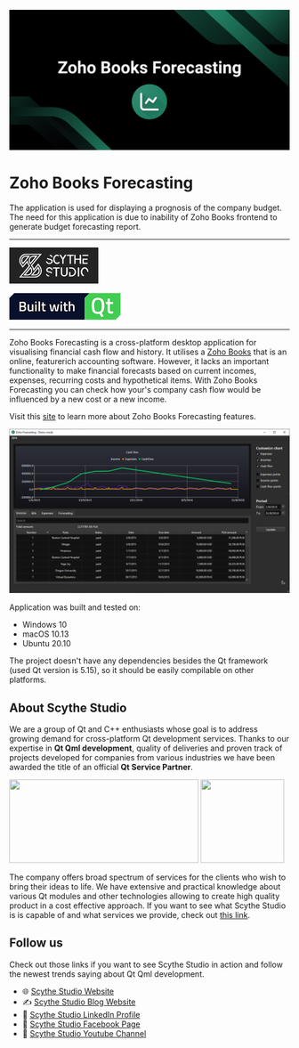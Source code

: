 ![Zoho Books Forecasting](./pictures/banner.png)
# Zoho Books Forecasting

The application is used for displaying a prognosis of the company budget. The need for this application is due to inability of Zoho Books frontend to generate budget forecasting report.

---

[![Scythe Studio](./pictures/scythestudio-logo.png)](https://scythe-studio.com)

[![Built with Qt](./pictures/built-with-qt.png)](https://qt.io)

---

Zoho Books Forecasting is a cross-platform desktop application for visualising financial cash flow and history. It utilises a [Zoho Books](https://www.zoho.com/books/api/v3/) that is an online, featurerich accounting software. However, it lacks an important functionality to make financial forecasts based on current incomes, expenses, recurring costs and hypothetical items. With Zoho Books Forecasting you can check how your's company cash flow would be influenced by a new cost or a new income.

Visit this [site](https://scythe-studio.com/en/projects/zoho-books-forecasting-qt-crossplatform-desktop-app) to learn more about Zoho Books Forecasting features.

![Zoho Books Forecasting](./pictures/screenshot.png)

Application was built and tested on:
- Windows 10
- macOS 10.13
- Ubuntu 20.10

The project doesn't have any dependencies besides the Qt framework (used Qt version is 5.15), so it should be easily compilable on other platforms.

## About Scythe Studio
We are a group of Qt and C++ enthusiasts whose goal is to address growing demand for cross-platform Qt development services. Thanks to our expertise in **Qt Qml development**, quality of deliveries and proven track of projects developed for companies from various industries we have been awarded the title of an official **Qt Service Partner**.

<span> 
<a href="https://scythe-studio.com"><img width="340" height="150" src="https://user-images.githubusercontent.com/45963332/221174257-c1e1a9d9-0efa-4b25-996b-4b364ccb325c.svg"></a>
<a href="https://clutch.co/profile/scythe-studio"><img height="150" width="150" src="https://user-images.githubusercontent.com/45963332/221174280-99b32a1d-7418-4a49-bcea-6927639cf557.png"></a>
</span>

The company offers broad spectrum of services for the clients who wish to bring their ideas to life. We have extensive and practical knowledge about various Qt modules and other technologies allowing to create high quality product in a cost effective approach. If you want to see what Scythe Studio is is capable of and what services we provide, check out [this link](https://scythe-studio.com/en/services).

## Follow us

Check out those links if you want to see Scythe Studio in action and follow the newest trends saying about Qt Qml development.

* 🌐 [Scythe Studio Website](https://scythe-studio.com/en/)
* ✍️  [Scythe Studio Blog Website](https://scythe-studio.com/en/blog)
* 👔 [Scythe Studio LinkedIn Profile](https://www.linkedin.com/company/scythestudio/mycompany/)
* 👔 [Scythe Studio Facebook Page](https://www.facebook.com/ScytheStudiio)
* 🎥 [Scythe Studio Youtube Channel](https://www.youtube.com/channel/UCf4OHosddUYcfmLuGU9e-SQ/featured)
